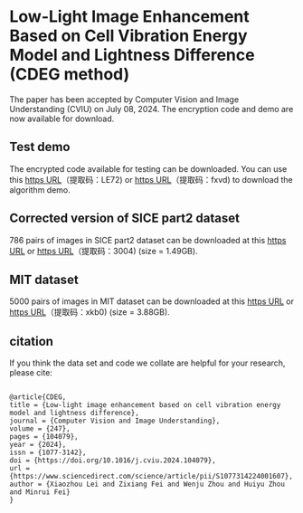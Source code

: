 # Low-Light Image Enhancement Based on Cell Vibration Energy Model and Lightness Difference (CDEG method)
The paper has been accepted by Computer Vision and Image Understanding (CVIU) on July 08, 2024. The encryption code and demo are now available for download.

## Test demo
The encrypted code available for testing can be downloaded.
You can use this [https URL](https://pan.quark.cn/s/2221fbd29a20)（提取码：LE72) or [https URL](https://pan.baidu.com/s/1v4x0rv4fmn6DylFLOB52nA)（提取码：fxvd) to download the algorithm demo.   

## Corrected version of SICE part2 dataset 

786 pairs of images in SICE part2 dataset can be downloaded at this [https URL](https://pan.quark.cn/s/7ae63745f58b) or [https URL](https://pan.baidu.com/s/1sKnolgAPx2RJEOXPwFGa0Q?pwd=3004)（提取码：3004) (size = 1.49GB).

## MIT dataset 

5000 pairs of images in MIT dataset can be downloaded at this [https URL](https://pan.quark.cn/s/417c67ac0bfa) or [https URL](https://pan.baidu.com/s/1YxDhqev8MnV4r9jlL8Wy9Q?pwd=xkb0 )（提取码：xkb0) (size = 3.88GB).

## citation

If you think the data set and code we collate are helpful for your research, please cite:

```

@article{CDEG,
title = {Low-light image enhancement based on cell vibration energy model and lightness difference},
journal = {Computer Vision and Image Understanding},
volume = {247},
pages = {104079},
year = {2024},
issn = {1077-3142},
doi = {https://doi.org/10.1016/j.cviu.2024.104079},
url = {https://www.sciencedirect.com/science/article/pii/S1077314224001607},
author = {Xiaozhou Lei and Zixiang Fei and Wenju Zhou and Huiyu Zhou and Minrui Fei}
}


```

